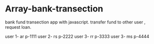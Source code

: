 # Array-bank-transection
bank fund transection app with javascript.
transfer fund to other user , request loan.

user 1- ar p-1111
user 2- rs p-2222
user 3- rr p-3333
user 3- ms p-4444
